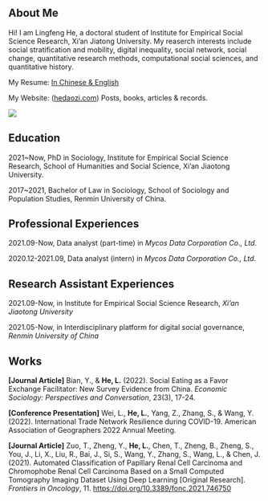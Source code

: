 ## About Me

Hi! I am Lingfeng He, a doctoral student of Institute for Empirical Social Science Research, Xi’an Jiatong University. My reaserch interests include social stratification and mobility, digital inequality, social network, social change, quantitative research methods, computational social sciences, and quantitative history.

My Resume: [In Chinese & English](https://hedaozi.com/about-me/)

My Website: ([hedaozi.com](https://hedaozi.com/)) Posts, books, articles & records. 

<img align="center" src="https://github-readme-stats.vercel.app/api/top-langs/?username=hedaozi&layout=compact&langs_count=4">

## Education

2021~Now, PhD in Sociology, Institute for Empirical Social Science Research, School of Humanities and Social Science, Xi’an Jiaotong University.

2017~2021, Bachelor of Law in Sociology, School of Sociology and Population Studies, Renmin University of China.

## Professional Experiences

2021.09-Now, Data analyst (part-time) in *Mycos Data Corporation Co., Ltd*.

2020.12-2021.09, Data analyst (intern) in *Mycos Data Corporation Co., Ltd*.

## Research Assistant Experiences

2021.09-Now, in Institute for Empirical Social Science Research, *Xi’an Jiaotong University*

2021.05-Now, in Interdisciplinary platform for digital social governance, *Renmin University of China*

## Works

**[Journal Article]** Bian, Y., & **He, L.** (2022). Social Eating as a Favor Exchange Facilitator: New Survey Evidence from China. *Economic Sociology: Perspectives and Conversation*, 23(3), 17-24.

**[Conference Presentation]** Wei, L., **He, L.**, Yang, Z., Zhang, S., & Wang, Y. (2022). International Trade Network Resilience during COVID-19. American Association of Geographers 2022 Annual Meeting.

**[Journal Article]** Zuo, T., Zheng, Y., **He, L.**, Chen, T., Zheng, B., Zheng, S., You, J., Li, X., Liu, R., Bai, J., Si, S., Wang, Y., Zhang, S., Wang, L., & Chen, J. (2021). Automated Classification of Papillary Renal Cell Carcinoma and Chromophobe Renal Cell Carcinoma Based on a Small Computed Tomography Imaging Dataset Using Deep Learning [Original Research]. *Frontiers in Oncology*, 11. https://doi.org/10.3389/fonc.2021.746750
